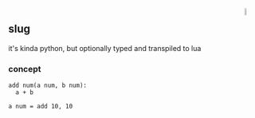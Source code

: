 <img src="http://nilq.dk/slug.png" width="6%" height="6%" align="right">

## slug

it's kinda python, but optionally typed and transpiled to lua

### concept

```
add num(a num, b num):
  a + b

a num = add 10, 10
```
